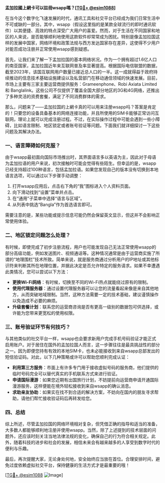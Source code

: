 **孟加拉國上網卡可以註冊wsapp嗎？[[TG💪+ @esim1088](https://t.me/s/esim1088)]**

在当今这个数字化飞速发展的时代，通讯工具和社交平台已经成为我们日常生活中不可或缺的一部分。其中，wsapp（假设这里指的是某款全球流行的即时通讯软件）以其便捷、高效的特点深受广大用户的喜爱。然而，对于生活在不同国家和地区的人来说，是否能够顺利地使用这款软件却常常成为困扰。特别是像孟加拉国这样的发展中国家，网络环境和政策法规与西方发达国家存在差异，这使得不少用户对能否成功注册并正常使用wsapp感到疑惑。

首先，让我们来了解一下孟加拉国的基本网络状况。作为一个拥有超过1.6亿人口的南亚国家，孟加拉国近年来互联网普及率显著提高。根据国际电信联盟的数据，截至2023年，该国互联网用户数量已接近总人口的一半。这一成就得益于政府持续推动的信息技术基础设施建设以及私营部门在移动通信领域的快速发展。目前，市场上主要有三家主要运营商提供服务：Grameenphone、Robi Axiata Limited 和 Banglalink。这些公司不仅提供了覆盖全国大部分地区的3G和4G网络，还推出了多种灵活的资费套餐，满足了不同消费群体的需求。

那么，问题来了——孟加拉国的上網卡真的可以用来注册wsapp吗？答案是肯定的！只要您的设备具备基本的网络连接功能，并且所使用的SIM卡能够正常访问互联网，理论上就可以完成注册过程。不过，在实际操作过程中可能会遇到一些小障碍，比如语言限制、地区锁定或者账号验证等问题。下面我们就详细探讨一下这些问题及其解决办法。

### 一、语言障碍如何克服？

由于wsapp最初面向国际市场推出时，其界面语言多以英语为主，因此对于母语为孟加拉语的用户来说，初次接触时可能会觉得有些陌生。但幸运的是，wsapp已经支持超过100种语言，包括孟加拉语。如果您发现自己的版本没有切换到本地语言选项，可以通过以下步骤手动调整：

1. 打开wsapp应用后，点击右下角的“我”图标进入个人资料页面。
2. 向下滑动找到“设置”菜单并点击。
3. 在“通用”子菜单中选择“语言与区域”。
4. 从列表中挑选“Bangla”作为首选语言即可。

需要注意的是，某些功能或提示信息可能仍然会保留英文显示，但这并不会影响正常使用体验。

### 二、地区锁定问题怎么处理？

有时候，即使完成了初步注册流程，用户也可能发现自己无法正常使用wsapp的部分高级功能，例如发送图片、视频通话等。这种情况通常是由于运营商实施了所谓的“地理围栏”技术所致。简单来说，就是服务商通过分析用户的IP地址或其他标识符来判断其所在地理位置，并据此决定是否允许特定的服务请求。如果不幸遭遇此类情况，您可以尝试以下方法：

- **更换Wi-Fi网络**：有时候，切换至不同的Wi-Fi热点就能绕过原有的限制。
- **使用代理服务器**：通过设置代理服务器可以让您的流量看起来像是来自其他地方，从而突破地域限制。当然，这种方法需要一定的技术基础，建议谨慎操作以免造成不必要的麻烦。
- **升级套餐计划**：联系您的运营商咨询是否有更高一级别的数据包可供选择，或许能为您带来更宽松的使用权限。

### 三、账号验证环节有何技巧？

与其他类似的社交平台一样，wsapp也会要求新用户完成手机号码验证才能正式启用账户。对于居住在国外的孟加拉国人而言，这一步骤往往是最具挑战性的部分之一。因为即便您持有有效的本地SIM卡，也未必能接收到来自wsapp总部发出的短信验证码。对此，以下几种策略或许可以帮助您顺利完成认证：

- **利用第三方服务**：市面上有许多专门用于接收虚拟号码的服务商，他们提供的临时号码完全可以替代真实的手机联系方式来进行验证。
- **申请国际漫游**：如果您近期有出国旅行计划，不妨提前向运营商申请开通国际漫游服务，这样便能在境外轻松接收到来自wsapp的确认消息。
- **求助亲友协助**：如果实在找不到合适的解决方案，不妨向在国内的朋友寻求帮助，请他们帮忙接收验证码后再转发给您。

### 四、总结

综上所述，尽管孟加拉国的网络环境相对复杂，但凭借正确的指导和适当的准备，大多数人都能够顺利地注册并使用wsapp。当然，除了上述提到的技术层面的问题外，还应该时刻关注当地法律法规的变化，确保自己的行为符合相关规定。此外，随着科技的进步和社会的发展，相信未来会有越来越多的人享受到数字时代的便利与乐趣。

最后，再次提醒大家，无论身处何地，安全始终应当放在首位。合理安排时间，避免过度依赖虚拟社交平台，保持健康的生活方式才是最重要的哦！

[[TG💪+ @esim1088](https://t.me/s/esim1088) ![Image](https://i.postimg.cc/4NQfJmqS/Snipaste-2025-05-13-00-14-12.png)]